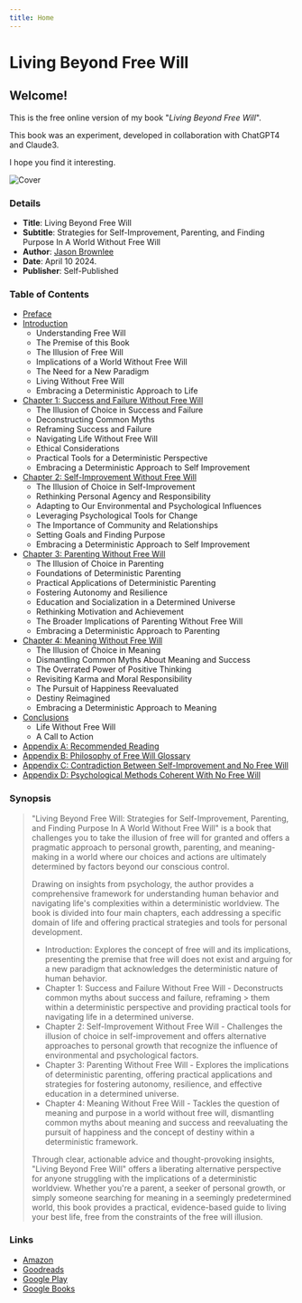 ```yaml
---
title: Home
---
```


# Living Beyond Free Will

## Welcome!

This is the free online version of my book "_Living Beyond Free Will_".

This book was an experiment, developed in collaboration with ChatGPT4 and Claude3.

I hope you find it interesting.

![Cover](cover.png)

### Details

* **Title**: Living Beyond Free Will
* **Subtitle**: Strategies for Self-Improvement, Parenting, and Finding Purpose In A World Without Free Will
* **Author**: [Jason Brownlee](http://JasonBrownlee.me)
* **Date**: April 10 2024.
* **Publisher**: Self-Published

### Table of Contents

* [Preface](/docs/preface)
* [Introduction](/docs/introduction)
	* Understanding Free Will
	* The Premise of this Book
	* The Illusion of Free Will
	* Implications of a World Without Free Will
	* The Need for a New Paradigm
	* Living Without Free Will
	* Embracing a Deterministic Approach to Life
* [Chapter 1: Success and Failure Without Free Will](/docs/chapter01)
	* The Illusion of Choice in Success and Failure
	* Deconstructing Common Myths
	* Reframing Success and Failure
	* Navigating Life Without Free Will
	* Ethical Considerations
	* Practical Tools for a Deterministic Perspective
	* Embracing a Deterministic Approach to Self Improvement
* [Chapter 2: Self-Improvement Without Free Will](/docs/chapter02)
	* The Illusion of Choice in Self-Improvement
	* Rethinking Personal Agency and Responsibility
	* Adapting to Our Environmental and Psychological Influences
	* Leveraging Psychological Tools for Change
	* The Importance of Community and Relationships
	* Setting Goals and Finding Purpose
	* Embracing a Deterministic Approach to Self Improvement
* [Chapter 3: Parenting Without Free Will](/docs/chapter03)
	* The Illusion of Choice in Parenting
	* Foundations of Deterministic Parenting
	* Practical Applications of Deterministic Parenting
	* Fostering Autonomy and Resilience
	* Education and Socialization in a Determined Universe
	* Rethinking Motivation and Achievement
	* The Broader Implications of Parenting Without Free Will
	* Embracing a Deterministic Approach to Parenting
* [Chapter 4: Meaning Without Free Will](/docs/chapter04)
	* The Illusion of Choice in Meaning
	* Dismantling Common Myths About Meaning and Success
	* The Overrated Power of Positive Thinking
	* Revisiting Karma and Moral Responsibility
	* The Pursuit of Happiness Reevaluated
	* Destiny Reimagined
	* Embracing a Deterministic Approach to Meaning
* [Conclusions](/docs/conclusions)
	* Life Without Free Will
	* A Call to Action
* [Appendix A: Recommended Reading](/docs/appendix_a)
* [Appendix B: Philosophy of Free Will Glossary](/docs/appendix_b)
* [Appendix C: Contradiction Between Self-Improvement and No Free Will](/docs/appendix_c)
* [Appendix D: Psychological Methods Coherent With No Free Will](/docs/appendix_d)

### Synopsis

> "Living Beyond Free Will: Strategies for Self-Improvement, Parenting, and Finding Purpose In A World Without Free Will" is a book that challenges you to take the illusion of free will for granted and offers a pragmatic approach to personal growth, parenting, and meaning-making in a world where our choices and actions are ultimately determined by factors beyond our conscious control.
>
> Drawing on insights from psychology, the author provides a comprehensive framework for understanding human behavior and navigating life's complexities within a deterministic worldview. The book is divided into four main chapters, each addressing a specific domain of life and offering practical strategies and tools for personal development.
>
> - Introduction: Explores the concept of free will and its implications, presenting the premise that free will does not exist and arguing for a new paradigm that acknowledges the deterministic nature of human behavior.
> - Chapter 1: Success and Failure Without Free Will - Deconstructs common myths about success and failure, reframing > them within a deterministic perspective and providing practical tools for navigating life in a determined universe.
> - Chapter 2: Self-Improvement Without Free Will - Challenges the illusion of choice in self-improvement and offers alternative approaches to personal growth that recognize the influence of environmental and psychological factors.
> - Chapter 3: Parenting Without Free Will - Explores the implications of deterministic parenting, offering practical applications and strategies for fostering autonomy, resilience, and effective education in a determined universe.
> - Chapter 4: Meaning Without Free Will - Tackles the question of meaning and purpose in a world without free will, dismantling common myths about meaning and success and reevaluating the pursuit of happiness and the concept of destiny within a deterministic framework.
>
> Through clear, actionable advice and thought-provoking insights, "Living Beyond Free Will" offers a liberating alternative perspective for anyone struggling with the implications of a deterministic worldview. Whether you're a parent, a seeker of personal growth, or simply someone searching for meaning in a seemingly predetermined world, this book provides a practical, evidence-based guide to living your best life, free from the constraints of the free will illusion.


### Links

* [Amazon](https://amzn.to/43XCLfM)
* [Goodreads](https://www.goodreads.com/book/show/211162094-living-beyond-free-will)
* [Google Play](https://play.google.com/store/books/details?id=VGkBEQAAQBAJ)
* [Google Books](https://books.google.com/books/about?id=VGkBEQAAQBAJ)

